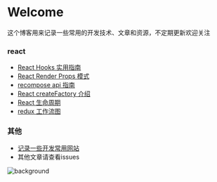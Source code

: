 # Welcome

这个博客用来记录一些常用的开发技术、文章和资源，不定期更新欢迎关注

### react
* [React Hooks 实用指南](https://github.com/monsterooo/blog/issues/28)
* [React Render Props 模式](https://github.com/monsterooo/blog/issues/17)
* [recompose api 指南](https://github.com/monsterooo/blog/issues?utf8=%E2%9C%93&q=recompose)
* [React createFactory 介绍](https://github.com/monsterooo/blog/issues/6)
* [React 生命周期](http://projects.wojtekmaj.pl/react-lifecycle-methods-diagram/)
* [redux 工作流图](https://github.com/uanders/react-redux-cheatsheet)

### 其他
* [记录一些开发常用网站](https://github.com/monsterooo/blog/issues/3)
* 其他文章请查看issues

![background](https://user-images.githubusercontent.com/18432680/38684012-4f6d0790-3ea1-11e8-90ae-adbdf8500c86.jpg)
